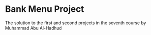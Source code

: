# Bank Menu Project
The solution to the first and second projects in the seventh course by Muhammad Abu Al-Hadhud
